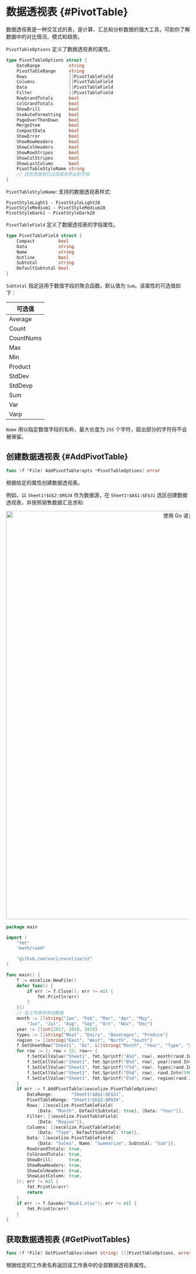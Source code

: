 # 数据透视表 {#PivotTable}

数据透视表是一种交互式的表，是计算、汇总和分析数据的强大工具，可助你了解数据中的对比情况、模式和趋势。

`PivotTableOptions` 定义了数据透视表的属性。

```go
type PivotTableOptions struct {
    DataRange           string
    PivotTableRange     string
    Rows                []PivotTableField
    Columns             []PivotTableField
    Data                []PivotTableField
    Filter              []PivotTableField
    RowGrandTotals      bool
    ColGrandTotals      bool
    ShowDrill           bool
    UseAutoFormatting   bool
    PageOverThenDown    bool
    MergeItem           bool
    CompactData         bool
    ShowError           bool
    ShowRowHeaders      bool
    ShowColHeaders      bool
    ShowRowStripes      bool
    ShowColStripes      bool
    ShowLastColumn      bool
    PivotTableStyleName string
    // 还包含其他已过滤或未导出的字段
}
```

`PivotTableStyleName`: 支持的数据透视表样式:

```text
PivotStyleLight1 - PivotStyleLight28
PivotStyleMedium1 - PivotStyleMedium28
PivotStyleDark1 - PivotStyleDark28
```

`PivotTableField` 定义了数据透视表的字段属性。

```go
type PivotTableField struct {
    Compact         bool
    Data            string
    Name            string
    Outline         bool
    Subtotal        string
    DefaultSubtotal bool
}
```

`Subtotal` 指定适用于数值字段的聚合函数。默认值为 `Sum`。该属性的可选值如下：

|可选值|
|---|
|Average|
|Count|
|CountNums|
|Max|
|Min|
|Product|
|StdDev|
|StdDevp|
|Sum|
|Var|
|Varp|

`Name` 用以指定数值字段的名称，最大长度为 `255` 个字符，超出部分的字符将不会被保留。

## 创建数据透视表 {#AddPivotTable}

```go
func (f *File) AddPivotTable(opts *PivotTableOptions) error
```

根据给定的属性创建数据透视表。

例如，以 `Sheet1!$G$2:$M$34` 作为数据源，在 `Sheet1!$A$1:$E$31` 选区创建数据透视表，并按照销售数据汇总求和:

<p align="center"><img width="1117" src="./images/pivot_table_01.png" alt="使用 Go 语言通过 Excelize 创建数据透视表"></p>

```go
package main

import (
    "fmt"
    "math/rand"

    "github.com/xuri/excelize/v2"
)

func main() {
    f := excelize.NewFile()
    defer func() {
        if err := f.Close(); err != nil {
            fmt.Println(err)
        }
    }()
    // 在工作表中添加数据
    month := []string{"Jan", "Feb", "Mar", "Apr", "May",
        "Jun", "Jul", "Aug", "Sep", "Oct", "Nov", "Dec"}
    year := []int{2017, 2018, 2019}
    types := []string{"Meat", "Dairy", "Beverages", "Produce"}
    region := []string{"East", "West", "North", "South"}
    f.SetSheetRow("Sheet1", "A1", &[]string{"Month", "Year", "Type", "Sales", "Region"})
    for row := 2; row < 32; row++ {
        f.SetCellValue("Sheet1", fmt.Sprintf("A%d", row), month[rand.Intn(12)])
        f.SetCellValue("Sheet1", fmt.Sprintf("B%d", row), year[rand.Intn(3)])
        f.SetCellValue("Sheet1", fmt.Sprintf("C%d", row), types[rand.Intn(4)])
        f.SetCellValue("Sheet1", fmt.Sprintf("D%d", row), rand.Intn(5000))
        f.SetCellValue("Sheet1", fmt.Sprintf("E%d", row), region[rand.Intn(4)])
    }
    if err := f.AddPivotTable(&excelize.PivotTableOptions{
        DataRange:       "Sheet1!$A$1:$E$31",
        PivotTableRange: "Sheet1!$G$2:$M$34",
        Rows: []excelize.PivotTableField{
            {Data: "Month", DefaultSubtotal: true}, {Data: "Year"}},
        Filter: []excelize.PivotTableField{
            {Data: "Region"}},
        Columns: []excelize.PivotTableField{
            {Data: "Type", DefaultSubtotal: true}},
        Data: []excelize.PivotTableField{
            {Data: "Sales", Name: "Summarize", Subtotal: "Sum"}},
        RowGrandTotals: true,
        ColGrandTotals: true,
        ShowDrill:      true,
        ShowRowHeaders: true,
        ShowColHeaders: true,
        ShowLastColumn: true,
    }); err != nil {
        fmt.Println(err)
        return
    }
    if err := f.SaveAs("Book1.xlsx"); err != nil {
        fmt.Println(err)
    }
}
```

## 获取数据透视表 {#GetPivotTables}

```go
func (f *File) GetPivotTables(sheet string) ([]PivotTableOptions, error)
```

根据给定的工作表名称返回该工作表中的全部数据透视表属性。
